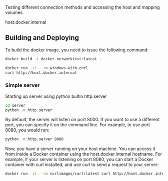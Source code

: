Testing different connection methods and accessing the host and mapping volumes

host.docker.internal

## Building and Deploying

To build the docker image, you need to issue the following command:

```bash
docker build -t docker-networktest:latest .
```

```bash
docker run -it --rm windows-with-curl
curl http://host.docker.internal
```

### Simple server

Starting up server using python bultin http.server

```bash
cd server
python -m http.server
```

By default, the server will listen on port 8000. If you want to use a different port, you can specify it on the command line. For example, to use port 8080, you would run:

```bash
python -m http.server 8080
```

Now, you have a server running on your host machine. You can access it from inside a Docker container using the host.docker.internal hostname.
For example, if your server is listening on port 8080, you can start a Docker container with curl installed, and use curl to send a request to your server:

```bash
docker run -it --rm curlimages/curl:latest curl http://host.docker.internal:8080
```
